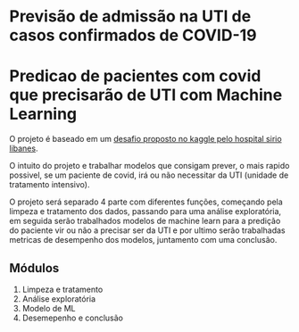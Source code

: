 # Previsão de admissão na UTI de casos confirmados de COVID-19

# Predicao de pacientes com covid que precisarão de UTI com Machine Learning

O projeto é baseado em um [desafio proposto no kaggle pelo hospital sirio libanes](https://www.kaggle.com/S%C3%ADrio-Libanes/covid19).

O intuito do projeto e trabalhar modelos que consigam prever, o mais rapido possivel, se um paciente de covid, irá ou não necessitar da UTI (unidade de tratamento intensivo).

O projeto será separado 4 parte com diferentes funções, começando pela limpeza e tratamento dos dados, passando para uma análise exploratória, em seguida serão trabalhados modelos de machine learn para a predição do paciente vir ou não a precisar ser da UTI e por ultimo serão trabalhadas metricas de desempenho dos modelos, juntamento com uma conclusão.

## Módulos
1. Limpeza e tratamento
2. Análise exploratória
3. Modelo de ML
4. Desemepenho e conclusão
